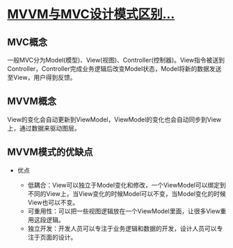 # [MVVM与MVC设计模式区别...](https://juejin.im/post/5ceb4a2ef265da1b6f435291)

## MVC概念

一般MVC分为Model(模型)、View(视图)、Controller(控制器)。View指令被送到Controller，Controller完成业务逻辑后改变Model状态，Model将新的数据发送至View，用户得到反馈。

## MVVM概念

View的变化会自动更新到ViewModel，ViewModel的变化也会自动同步到View上，通过数据来驱动图层。

## MVVM模式的优缺点

* 优点

  * 低耦合：View可以独立于Model变化和修改，一个ViewModel可以绑定到不同的View上，当View变化的时候Model可以不变，当Model变化的时候View也可以不变。
  * 可重用性：可以把一些视图逻辑放在一个ViewModel里面，让很多View重用这段逻辑。
  * 独立开发：开发人员可以专注于业务逻辑和数据的开发，设计人员可以专注于页面的设计。
